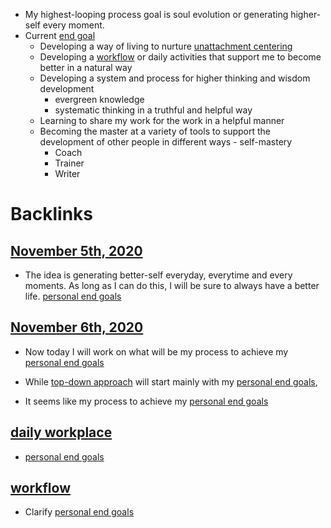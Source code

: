 - My highest-looping process goal is soul evolution or generating higher-self every moment.
- Current [end goal](<end goal.md>)
    - Developing a way of living to nurture [unattachment centering](<unattachment centering.md>)
    - Developing a [workflow](<workflow.md>) or daily activities that support me to become better in a natural way
    - Developing a system and process for higher thinking and wisdom development
        - evergreen knowledge
        - systematic thinking in a truthful and helpful way
    - Learning to share my work for the work in a helpful manner
    - Becoming the master at a variety of tools to support the development of other people in different ways - self-mastery
        - Coach
        - Trainer
        - Writer

# Backlinks
## [November 5th, 2020](<November 5th, 2020.md>)
- The idea is generating better-self everyday, everytime and every moments. As long as I can do this, I will be sure to always have a better life. [personal end goals](<personal end goals.md>)

## [November 6th, 2020](<November 6th, 2020.md>)
- Now today I will work on what will be my process to achieve my [personal end goals](<personal end goals.md>)

- While [top-down approach](<top-down approach.md>) will start mainly with my [personal end goals](<personal end goals.md>),

- It seems like my process to achieve my [personal end goals](<personal end goals.md>)

## [daily workplace](<daily workplace.md>)
- [personal end goals](<personal end goals.md>)

## [workflow](<workflow.md>)
- Clarify [personal end goals](<personal end goals.md>)

